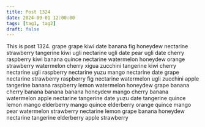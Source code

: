 ```yaml
---
title: Post 1324
date: 2024-09-01 12:00:00
tags: [tag1, tag2]
draft: false
---
```

This is post 1324.
grape
grape
kiwi
date
banana
fig
honeydew
nectarine
strawberry
tangerine
kiwi
ugli
nectarine
ugli
date
pear
ugli
date
cherry
raspberry
kiwi
banana
quince
nectarine
watermelon
honeydew
orange
strawberry
watermelon
cherry
xigua
zucchini
tangerine
kiwi
cherry
nectarine
ugli
raspberry
nectarine
yuzu
mango
nectarine
date
grape
nectarine
strawberry
raspberry
fig
nectarine
watermelon
ugli
zucchini
apple
tangerine
banana
raspberry
lemon
watermelon
honeydew
grape
banana
cherry
banana
banana
banana
honeydew
mango
cherry
banana
watermelon
apple
nectarine
tangerine
date
yuzu
date
tangerine
quince
lemon
mango
elderberry
mango
quince
elderberry
orange
quince
mango
pear
watermelon
strawberry
nectarine
lemon
grape
banana
honeydew
nectarine
tangerine
elderberry
apple
strawberry
